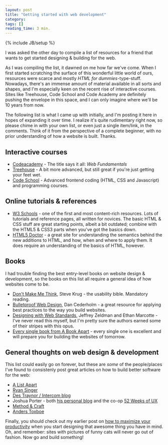 ```yaml
---
layout: post
title: "Getting started with web development"
category: 
tags: []
reading_time: 3 min.
---
```

{% include JB/setup %}

I was asked the other day to compile a list of resources for a friend that wants to get started designing & building for the web. 

As I was compiling the list, it dawned on me how far we've come. When I first started scratching the surface of this wonderful little world of ours, resources were scarce and mostly _HTML for dummies_-type-stuff. Nowadays, there's an immense amount of material available in all sorts and shapes, and I'm especially keen on the recent rise of interactive courses. Sites like Treehouse, Code School and Code Academy are definitely pushing the envelope in this space, and I can only imagine where we'll be 10 years from now.

The following list is what I came up with initially, and I'm posting it here in hopes of expanding it over time. I realize it's quite rudimentary right now, so please chime in with your own list, or even just a single item/link, in the comments.
Think of it from the perspective of a complete beginner, with no prior understanding of how a website is built. Thanks.

## Interactive courses
* [Codeacademy][] - The title says it all: _Web Fundamentals_
* [Treehouse][] - A bit more advanced, but still great if you're just getting your feet wet.
* [Code School][] - Advanced frontend coding (HTML, CSS and Javascript) and programming courses.

[treehouse]: http://teamtreehouse.com/
[code school]: http://www.codeschool.com/
[codeacademy]: http://www.codecademy.com/tracks/web/

## Online tutorials & references
* [W3 Schools](http://w3schools.com/) - one of the first and most content-rich resources. Lots of tutorials and reference pages, all written for novices. The basic HTML & CSS stuff are great starting points, albeit a bit outdated; combine with the HTML5 & CSS3 parts when you've got the basics down. 
* [HTML5 Doctor](http://html5doctor.com/) - a great site for understanding the semantics behind the new additions to HTML, and how, when and where to apply them. It does require an understanding of the basics of HTML, however.

## Books
I had trouble finding the best entry-level books on website design & development, so the books on this list all require a general idea of how websites come to be.

* [Don't Make Me Think](http://amzn.to/IG5NEh), Steve Krug - the usability bible. Mandatory reading.
* [Bulletproof Web Design](http://amzn.to/IG59Xx), Dan Cederholm - a great resource for applying best practices to the way you build websites.
* [Designing with Web Standards](http://amzn.to/IG59Xx), Jeffrey Zeldman and Ethan Marcotte - I've never read this myself, but I'm pretty sure the authors earned some of their stripes with this opus.
* [Every single book from A Book Apart](http://abookapart.com) - every single one is excellent and will prepare you for building the websites of tomorrow.

## General thoughts on web design & development
This list could easily go on forever, but these are _some_ of the people/places I've found to consistenly post great articles on how to build better software for the web:

* [A List Apart](http://www.alistapart.com/articles/)
* [Ryan Singer](http://feltpresence.com)
* [Des Traynor / Intercom blog](http://blog.intercom.io/)
* Joshua Porter - both [his personal blog](http://bokardo.com) and the co-op [52 Weeks of UX](http://52weeksofux.com/)
* [Method & Craft](http://methodandcraft.com/)
* [Anders Toxboe](http://ui-patterns.com/blog)

Finally, you should check out my earlier post on [how to maximize your productivity](http://cabgfx.com/2012/03/16/removing-waste-in-your-design-process/) when you start designing that awesome thing you have in mind. Oh, and remember: sites with pictures of funny cats will never go out of fashion. Now go and build something!